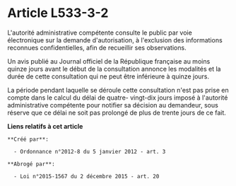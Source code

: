 # Article L533-3-2

L'autorité administrative compétente consulte le public par voie électronique sur la demande d'autorisation, à l'exclusion
des informations reconnues confidentielles, afin de recueillir ses observations. 

Un avis publié au Journal officiel de la République française au moins  quinze jours avant le début de la consultation
annonce les modalités et  la durée de cette consultation qui ne peut être inférieure à quinze  jours. 

La période pendant laquelle se déroule  cette consultation n'est pas prise en compte dans le calcul du délai de  quatre-
vingt-dix jours imposé à l'autorité administrative compétente  pour notifier sa décision au demandeur, sous réserve que ce
délai ne  soit pas prolongé de plus de trente jours de ce fait.

**Liens relatifs à cet article**

	**Créé par**:

	  - Ordonnance n°2012-8 du 5 janvier 2012 - art. 3

	**Abrogé par**:

	  - Loi n°2015-1567 du 2 décembre 2015 - art. 20
